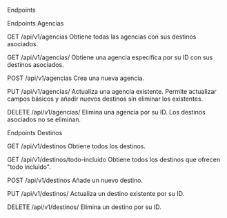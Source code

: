 Endpoints

Endpoints Agencias

GET /api/v1/agencias
    Obtiene todas las agencias con sus destinos asociados.
    
GET /api/v1/agencias/
    Obtiene una agencia específica por su ID con sus destinos asociados.
    
POST /api/v1/agencias
    Crea una nueva agencia.
    
PUT /api/v1/agencias/
    Actualiza una agencia existente. Permite actualizar campos básicos y añadir nuevos destinos sin eliminar los existentes.
    
DELETE /api/v1/agencias/
    Elimina una agencia por su ID. Los destinos asociados no se eliminan.
    
Endpoints Destinos

GET /api/v1/destinos
    Obtiene todos los destinos.
    
GET /api/v1/destinos/todo-incluido
    Obtiene todos los destinos que ofrecen "todo incluido".
    
POST /api/v1/destinos
    Añade un nuevo destino.
    
PUT /api/v1/destinos/
    Actualiza un destino existente por su ID.
    
DELETE /api/v1/destinos/
    Elimina un destino por su ID.
